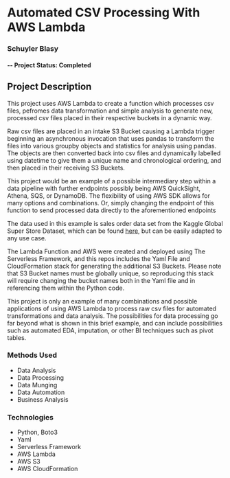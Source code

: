 # Automated CSV Processing With AWS Lambda
### Schuyler Blasy

#### -- Project Status: Completed

## Project Description
This project uses AWS Lambda to create a function which processes csv files, pefromes data transformation and simple analysis to generate new, processed csv files placed in their respective buckets in a dynamic way.

Raw csv files are placed in an intake S3 Bucket causing a Lambda trigger beginning an asynchronous invocation that uses pandas to transform the files into various groupby objects and statistics for analysis using pandas. The objects are then converted back into csv files and dynamically labelled using datetime to give them a unique name and chronological ordering, and then placed in their receiving S3 Buckets. 

This project would be an example of a possible intermediary step within a data pipeline with further endpoints possibly being AWS QuickSight, Athena, SQS, or DynamoDB. The flexibility of using AWS SDK allows for many options and combinations. Or, simply changing the endpoint of this function to send processed data directly to the aforementioned endpoints

The data used in this example is sales order data set from the Kaggle Global Super Store Dataset, which can be found [here](https://www.kaggle.com/apoorvaappz/global-super-store-dataset), but can be easily adapted to any use case. 

The Lambda Function and AWS were created and deployed using The Serverless Framework, and this repos includes the Yaml File and CloudFormation stack for generating the additional S3 Buckets. Please note that S3 Bucket names must be globally unique, so reproducing this stack will require changing the bucket names both in the Yaml file and in referencing them within the Python code. 

This project is only an example of many combinations and possible applications of using AWS Lambda to process raw csv files for automated transformations and data analysis. The possibilities for data processing go far beyond what is shown in this brief example, and can include possibilities such as automated EDA, imputation, or other BI techniques such as pivot tables. 



### Methods Used
* Data Analysis
* Data Processing
* Data Munging
* Data Automation
* Business Analysis


### Technologies
* Python, Boto3
* Yaml
* Serverless Framework
* AWS Lambda
* AWS S3
* AWS CloudFormation


